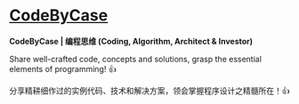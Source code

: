 # [CodeByCase](https://github.com/codebycase/codebycase.github.io)

**CodeByCase \| 编程思维 (Coding, Algorithm, Architect & Investor)**

Share well-crafted code, concepts and solutions, grasp the essential elements of programming! :thumbsup:

分享精耕细作过的实例代码、技术和解决方案，领会掌握程序设计之精髓所在！:thumbsup:


